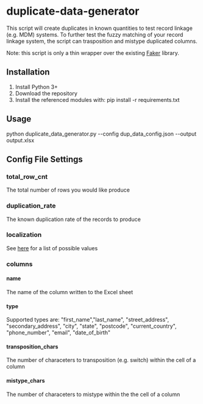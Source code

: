 # duplicate-data-generator
This script will create duplicates in known quantities to test record linkage (e.g. MDM) systems.  To further test the fuzzy matching of your record linkage system, the script can trasposition and mistype duplicated columns.  

Note: this script is only a thin wrapper over the existing [Faker](https://github.com/joke2k/faker) library.

## Installation
1. Install Python 3+
2. Download the repository
3. Install the referenced modules with: pip install -r requirements.txt

## Usage
python duplicate_data_generator.py --config dup_data_config.json --output output.xlsx

## Config File Settings
### total_row_cnt
The total number of rows you would like produce
### duplication_rate
The known duplication rate of the records to produce
### localization
See [here](https://faker.readthedocs.io/en/master/locales.html) for a list of possible values
### columns
#### name
The name of the column written to the Excel sheet
#### type
Supported types are: "first_name","last_name", "street_address", "secondary_address", "city", "state", "postcode", "current_country", "phone_number", "email", "date_of_birth"
#### transposition_chars
The number of characeters to transposition (e.g. switch) within the cell of a column
#### mistype_chars
The number of characeters to mistype within the the cell of a column


